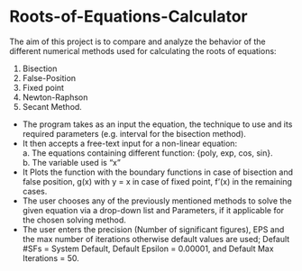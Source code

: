 # Roots-of-Equations-Calculator
The aim of this project is to compare and analyze the behavior of the different numerical methods used for calculating the roots of equations:
1) Bisection
2) False-Position
3) Fixed point
4) Newton-Raphson
5) Secant Method.

* The program takes as an input the equation, the technique to use and its required parameters (e.g. interval for the bisection method).
* It then accepts a free-text input for a non-linear equation:<br>
a. The equations containing different function: {poly, exp, cos, sin}.<br>
b. The variable used is “x”
* It Plots the function with the boundary functions in case of bisection and false position, g(x) with y = x in case of fixed point, f’(x) in the remaining cases.
* The user chooses any of the previously mentioned methods to solve the given equation via a drop-down list and Parameters, if it applicable for the chosen solving method.
* The user enters the precision (Number of significant figures), EPS and the max number of iterations otherwise default values are used; Default #SFs = System Default, Default Epsilon = 0.00001, and Default Max Iterations = 50.

